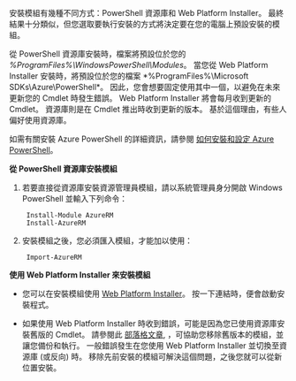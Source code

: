 安裝模組有幾種不同方式：PowerShell 資源庫和 Web Platform Installer。 最終結果十分類似，但您選取要執行安裝的方式將決定要在您的電腦上預設安裝的模組。

從 PowerShell 資源庫安裝時，檔案將預設位於您的 *%ProgramFiles%\WindowsPowerShell\Modules*。 當您從 Web Platform Installer 安裝時，將預設位於您的檔案 *%ProgramFiles%\Microsoft SDKs\Azure\PowerShell\*。 因此，您會想要固定使用其中一個，以避免在未來更新您的 Cmdlet 時發生錯誤。 Web Platform Installer 將會每月收到更新的 Cmdlet。 資源庫則是在 Cmdlet 推出時收到更新的版本。 基於這個理由，有些人偏好使用資源庫。

如需有關安裝 Azure PowerShell 的詳細資訊，請參閱 [如何安裝和設定 Azure PowerShell](../powershell-install-configure.md)。

**從 PowerShell 資源庫安裝模組**

1. 若要直接從資源庫安裝資源管理員模組，請以系統管理員身分開啟 Windows PowerShell 並輸入下列命令：

        Install-Module AzureRM
        Install-AzureRM

2. 安裝模組之後，您必須匯入模組，才能加以使用：

        Import-AzureRM


**使用 Web Platform Installer 來安裝模組**

- 您可以在安裝模組使用 [Web Platform Installer](http://aka.ms/webpi-azps)。 按一下連結時，便會啟動安裝程式。

- 如果使用 Web Platform Installer 時收到錯誤，可能是因為您已使用資源庫安裝舊版的 Cmdlet。 請參閱此 [部落格文章](https://azure.microsoft.com/blog/azps-1-0/), ，可協助您移除舊版本的模組，並讓您備份和執行。 一般錯誤發生在您使用 Web Platform Installer 並切換至資源庫 (或反向) 時。 移除先前安裝的模組可解決這個問題，之後您就可以從新位置安裝。









